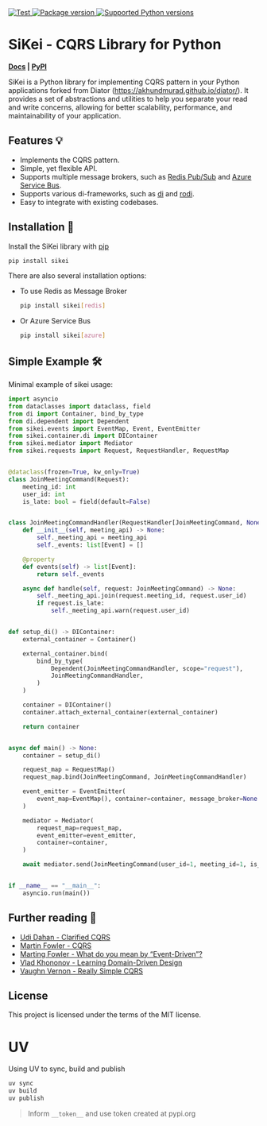 
<a href="https://github.com/LabMarket/sikei/actions?query=setup%3ACI%2FCD+event%3Apush+branch%3Adev" target="_blank">
    <img src="https://github.com/LabMarket/sikei/actions/workflows/ci.yml/badge.svg?branch=dev" alt="Test">
</a>
<a href="https://pypi.org/project/sikei" target="_blank">
    <img src="https://img.shields.io/pypi/v/sikei?color=red&labelColor=black" alt="Package version">
</a>
<a href="https://pypi.org/project/sikei" target="_blank">
    <img src="https://img.shields.io/pypi/pyversions/sikei.svg?color=red&labelColor=black" alt="Supported Python versions">
</a>

# SiKei - CQRS Library for Python
**[Docs](https://akhundmurad.github.io/sikei/) | [PyPI](https://pypi.org/project/sikei/)**

SiKei is a Python library for implementing CQRS pattern in your Python applications forked from Diator (https://akhundmurad.github.io/diator/). It provides a set of abstractions and utilities to help you separate your read and write concerns, allowing for better scalability, performance, and maintainability of your application.

## Features :bulb:

- Implements the CQRS pattern.
- Simple, yet flexible API.
- Supports multiple message brokers, such as [Redis Pub/Sub](https://redis.io/docs/manual/pubsub/) and [Azure Service Bus](https://learn.microsoft.com/en-us/azure/service-bus-messaging/service-bus-messaging-overview).
- Supports various di-frameworks, such as [di](https://github.com/adriangb/di) and [rodi](https://github.com/Neoteroi/rodi).
- Easy to integrate with existing codebases.

## Installation :triangular_ruler:

Install the SiKei library with [pip](https://pypi.org/project/sikei/)

```bash
pip install sikei
```

There are also several installation options:

- To use Redis as Message Broker

    ```bash
    pip install sikei[redis]
    ```

- Or Azure Service Bus

    ```bash
    pip install sikei[azure]
    ```

## Simple Example :hammer_and_wrench:

Minimal example of sikei usage:

```python
import asyncio
from dataclasses import dataclass, field
from di import Container, bind_by_type
from di.dependent import Dependent
from sikei.events import EventMap, Event, EventEmitter
from sikei.container.di import DIContainer
from sikei.mediator import Mediator
from sikei.requests import Request, RequestHandler, RequestMap


@dataclass(frozen=True, kw_only=True)
class JoinMeetingCommand(Request):
    meeting_id: int
    user_id: int
    is_late: bool = field(default=False)


class JoinMeetingCommandHandler(RequestHandler[JoinMeetingCommand, None]):
    def __init__(self, meeting_api) -> None:
        self._meeting_api = meeting_api
        self._events: list[Event] = []

    @property
    def events(self) -> list[Event]:
        return self._events

    async def handle(self, request: JoinMeetingCommand) -> None:
        self._meeting_api.join(request.meeting_id, request.user_id)
        if request.is_late:
            self._meeting_api.warn(request.user_id)


def setup_di() -> DIContainer:
    external_container = Container()

    external_container.bind(
        bind_by_type(
            Dependent(JoinMeetingCommandHandler, scope="request"),
            JoinMeetingCommandHandler,
        )
    )

    container = DIContainer()
    container.attach_external_container(external_container)

    return container


async def main() -> None:
    container = setup_di()

    request_map = RequestMap()
    request_map.bind(JoinMeetingCommand, JoinMeetingCommandHandler)

    event_emitter = EventEmitter(
        event_map=EventMap(), container=container, message_broker=None
    )

    mediator = Mediator(
        request_map=request_map,
        event_emitter=event_emitter,
        container=container,
    )

    await mediator.send(JoinMeetingCommand(user_id=1, meeting_id=1, is_late=True))


if __name__ == "__main__":
    asyncio.run(main())

```

## Further reading :scroll:

- [Udi Dahan - Clarified CQRS](https://udidahan.com/2009/12/09/clarified-cqrs/)
- [Martin Fowler - CQRS](https://martinfowler.com/bliki/CQRS.html)
- [Marting Fowler - What do you mean by “Event-Driven”?](https://martinfowler.com/articles/201701-event-driven.html)
- [Vlad Khononov - Learning Domain-Driven Design](https://www.oreilly.com/library/view/learning-domain-driven-design/9781098100124/)
- [Vaughn Vernon - Really Simple CQRS](https://kalele.io/really-simple-cqrs/)

## License

This project is licensed under the terms of the MIT license.


# UV

Using UV to sync, build and publish

```sh
uv sync
uv build
uv publish
```

> Inform `__token__` and use token created at pypi.org
